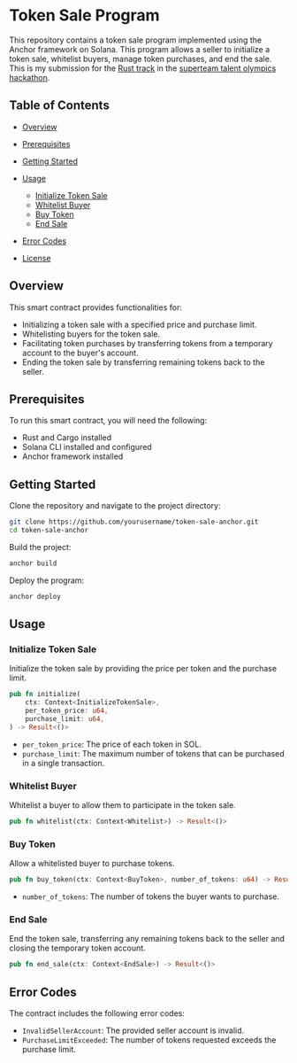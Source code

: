 # Token Sale Program

This repository contains a token sale program implemented using the Anchor framework on Solana.
This program allows a seller to initialize a token sale, whitelist buyers, manage token purchases,
and end the sale.
This is my submission for the [Rust track](https://earn.superteam.fun/listings/hackathon/whitelist-gated-token-sale-st-talent-olympics/) in
the [superteam talent olympics hackathon](https://earn.superteam.fun/talent-olympics/).

## Table of Contents

- [Overview](#overview)

- [Prerequisites](#prerequisites)

- [Getting Started](#getting-started)

- [Usage](#usage)

  - [Initialize Token Sale](#initialize-token-sale)
  - [Whitelist Buyer](#whitelist-buyer)
  - [Buy Token](#buy-token)
  - [End Sale](#end-sale)

- [Error Codes](#error-codes)

- [License](#license)

## Overview

This smart contract provides functionalities for:

- Initializing a token sale with a specified price and purchase limit.
- Whitelisting buyers for the token sale.
- Facilitating token purchases by transferring tokens from a temporary account to the buyer's account.
- Ending the token sale by transferring remaining tokens back to the seller.

## Prerequisites

To run this smart contract, you will need the following:

- Rust and Cargo installed
- Solana CLI installed and configured
- Anchor framework installed

## Getting Started

Clone the repository and navigate to the project directory:

```sh
git clone https://github.com/yourusername/token-sale-anchor.git
cd token-sale-anchor
```

Build the project:

```sh
anchor build
```

Deploy the program:

```sh
anchor deploy
```

## Usage

### Initialize Token Sale

Initialize the token sale by providing the price per token and the purchase limit.

```rust
pub fn initialize(
    ctx: Context<InitializeTokenSale>,
    per_token_price: u64,
    purchase_limit: u64,
) -> Result<()>
```

- `per_token_price`: The price of each token in SOL.
- `purchase_limit`: The maximum number of tokens that can be purchased in a single transaction.

### Whitelist Buyer

Whitelist a buyer to allow them to participate in the token sale.

```rust
pub fn whitelist(ctx: Context<Whitelist>) -> Result<()>
```

### Buy Token

Allow a whitelisted buyer to purchase tokens.

```rust
pub fn buy_token(ctx: Context<BuyToken>, number_of_tokens: u64) -> Result<()>
```

- `number_of_tokens`: The number of tokens the buyer wants to purchase.

### End Sale

End the token sale, transferring any remaining tokens back to the seller and closing the temporary token account.

```rust
pub fn end_sale(ctx: Context<EndSale>) -> Result<()>
```

## Error Codes

The contract includes the following error codes:

- `InvalidSellerAccount`: The provided seller account is invalid.
- `PurchaseLimitExceeded`: The number of tokens requested exceeds the purchase limit.

